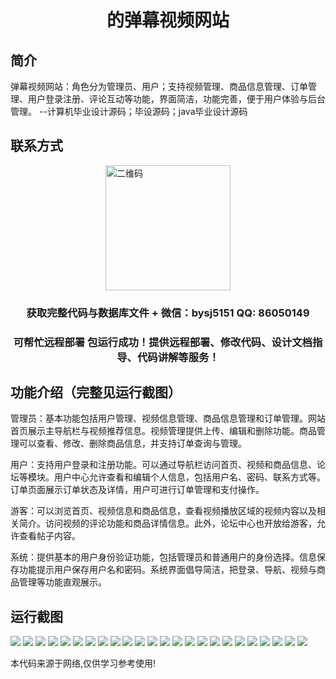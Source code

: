 <p><h1 align="center">的弹幕视频网站</h1></p>

## 简介
弹幕视频网站：角色分为管理员、用户；支持视频管理、商品信息管理、订单管理、用户登录注册、评论互动等功能，界面简洁，功能完善，便于用户体验与后台管理。    --计算机毕业设计源码；毕设源码；java毕业设计源码


## 联系方式
<img src="https://bs-1329754181.cos.ap-shanghai.myqcloud.com/wx.jpg" alt="二维码" style="display: block; margin: 0 auto;" width="200px">
<p><h3 align="center">获取完整代码与数据库文件 + 微信：bysj5151 QQ: 86050149</h3></p>
<p><h3 align="center">可帮忙远程部署 包运行成功！提供远程部署、修改代码、设计文档指导、代码讲解等服务！</h3></p>

## 功能介绍（完整见运行截图）
管理员：基本功能包括用户管理、视频信息管理、商品信息管理和订单管理。网站首页展示主导航栏与视频推荐信息。视频管理提供上传、编辑和删除功能。商品管理可以查看、修改、删除商品信息，并支持订单查询与管理。

用户：支持用户登录和注册功能。可以通过导航栏访问首页、视频和商品信息、论坛等模块。用户中心允许查看和编辑个人信息，包括用户名、密码、联系方式等。订单页面展示订单状态及详情，用户可进行订单管理和支付操作。

游客：可以浏览首页、视频信息和商品信息，查看视频播放区域的视频内容以及相关简介。访问视频的评论功能和商品详情信息。此外，论坛中心也开放给游客，允许查看帖子内容。

系统：提供基本的用户身份验证功能，包括管理员和普通用户的身份选择。信息保存功能提示用户保存用户名和密码。系统界面倡导简洁，把登录、导航、视频与商品管理等功能直观展示。


## 运行截图
![](https://bs-1329754181.cos.ap-shanghai.myqcloud.com/ssm/DanmuVideoSite/img/001.jpg)
![](https://bs-1329754181.cos.ap-shanghai.myqcloud.com/ssm/DanmuVideoSite/img/002.jpg)
![](https://bs-1329754181.cos.ap-shanghai.myqcloud.com/ssm/DanmuVideoSite/img/003.jpg)
![](https://bs-1329754181.cos.ap-shanghai.myqcloud.com/ssm/DanmuVideoSite/img/004.jpg)
![](https://bs-1329754181.cos.ap-shanghai.myqcloud.com/ssm/DanmuVideoSite/img/005.jpg)
![](https://bs-1329754181.cos.ap-shanghai.myqcloud.com/ssm/DanmuVideoSite/img/006.jpg)
![](https://bs-1329754181.cos.ap-shanghai.myqcloud.com/ssm/DanmuVideoSite/img/007.jpg)
![](https://bs-1329754181.cos.ap-shanghai.myqcloud.com/ssm/DanmuVideoSite/img/008.jpg)
![](https://bs-1329754181.cos.ap-shanghai.myqcloud.com/ssm/DanmuVideoSite/img/009.jpg)
![](https://bs-1329754181.cos.ap-shanghai.myqcloud.com/ssm/DanmuVideoSite/img/010.jpg)
![](https://bs-1329754181.cos.ap-shanghai.myqcloud.com/ssm/DanmuVideoSite/img/011.jpg)
![](https://bs-1329754181.cos.ap-shanghai.myqcloud.com/ssm/DanmuVideoSite/img/012.jpg)
![](https://bs-1329754181.cos.ap-shanghai.myqcloud.com/ssm/DanmuVideoSite/img/013.jpg)
![](https://bs-1329754181.cos.ap-shanghai.myqcloud.com/ssm/DanmuVideoSite/img/014.jpg)
![](https://bs-1329754181.cos.ap-shanghai.myqcloud.com/ssm/DanmuVideoSite/img/015.jpg)
![](https://bs-1329754181.cos.ap-shanghai.myqcloud.com/ssm/DanmuVideoSite/img/016.jpg)
![](https://bs-1329754181.cos.ap-shanghai.myqcloud.com/ssm/DanmuVideoSite/img/017.jpg)
![](https://bs-1329754181.cos.ap-shanghai.myqcloud.com/ssm/DanmuVideoSite/img/018.jpg)
![](https://bs-1329754181.cos.ap-shanghai.myqcloud.com/ssm/DanmuVideoSite/img/019.jpg)
![](https://bs-1329754181.cos.ap-shanghai.myqcloud.com/ssm/DanmuVideoSite/img/020.jpg)
![](https://bs-1329754181.cos.ap-shanghai.myqcloud.com/ssm/DanmuVideoSite/img/021.jpg)
![](https://bs-1329754181.cos.ap-shanghai.myqcloud.com/ssm/DanmuVideoSite/img/022.jpg)
![](https://bs-1329754181.cos.ap-shanghai.myqcloud.com/ssm/DanmuVideoSite/img/023.jpg)
![](https://bs-1329754181.cos.ap-shanghai.myqcloud.com/ssm/DanmuVideoSite/img/024.jpg)

<p>本代码来源于网络,仅供学习参考使用!</p>
